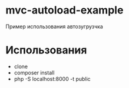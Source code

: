 # mvc-autoload-example
Пример использования автозугрузчка


# Использования

- clone
- composer install
- php -S localhost:8000 -t public

